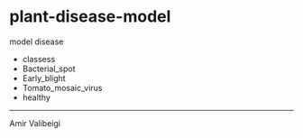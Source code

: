 # plant-disease-model
model disease

 - classess
 - Bacterial_spot
 - Early_blight
 - Tomato_mosaic_virus
 - healthy

----

Amir Valibeigi
